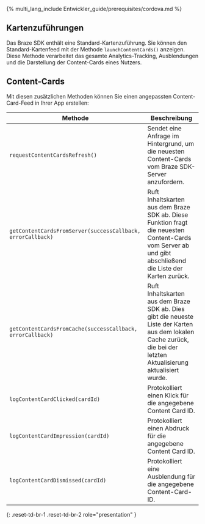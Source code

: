 {% multi_lang_include Entwickler_guide/prerequisites/cordova.md %}

## Kartenzuführungen

Das Braze SDK enthält eine Standard-Kartenzuführung. Sie können den Standard-Kartenfeed mit der Methode `launchContentCards()` anzeigen. Diese Methode verarbeitet das gesamte Analytics-Tracking, Ausblendungen und die Darstellung der Content-Cards eines Nutzers.

## Content-Cards

Mit diesen zusätzlichen Methoden können Sie einen angepassten Content-Card-Feed in Ihrer App erstellen:

|Methode | Beschreibung |
|---|---|
|`requestContentCardsRefresh()`|Sendet eine Anfrage im Hintergrund, um die neuesten Content-Cards vom Braze SDK-Server anzufordern.|
|`getContentCardsFromServer(successCallback, errorCallback)`|Ruft Inhaltskarten aus dem Braze SDK ab. Diese Funktion fragt die neuesten Content-Cards vom Server ab und gibt abschließend die Liste der Karten zurück.|
|`getContentCardsFromCache(successCallback, errorCallback)`|Ruft Inhaltskarten aus dem Braze SDK ab. Dies gibt die neueste Liste der Karten aus dem lokalen Cache zurück, die bei der letzten Aktualisierung aktualisiert wurde.|
|`logContentCardClicked(cardId)`|Protokolliert einen Klick für die angegebene Content Card ID.|
|`logContentCardImpression(cardId)`|Protokolliert einen Abdruck für die angegebene Content Card ID.|
|`logContentCardDismissed(cardId)`|Protokolliert eine Ausblendung für die angegebene Content-Card-ID.|
{: .reset-td-br-1 .reset-td-br-2 role="presentation" }
